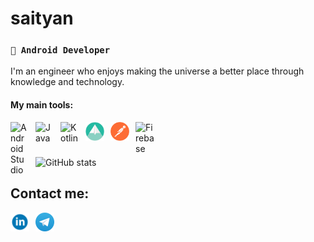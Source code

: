 
# saityan

### **`📲 Android Developer`**
I'm an engineer who enjoys making the universe a better place through knowledge and technology.

#### My main tools:
[<img align="left" alt="Android Studio" width="30px" style="padding-right:10px;" src="https://cdn.jsdelivr.net/gh/devicons/devicon/icons/androidstudio/androidstudio-plain.svg"/>](https://developer.android.com/studio)
[<img align="left" alt="Java" width="30px" style="padding-right:10px;" src="https://cdn.jsdelivr.net/gh/devicons/devicon/icons/java/java-original.svg"/>](https://www.java.com/en/download/help/whatis_java.html)
[<img align="left" alt="Kotlin" width="30px" style="padding-right:10px;" src="https://cdn.jsdelivr.net/gh/devicons/devicon/icons/kotlin/kotlin-original.svg"/>](https://kotlinlang.org)
[<img align="left" alt="Glide" width="30px" style="padding-right:10px;" src="./img/glide_logo.png"/>](https://bumptech.github.io/glide/)
[<img align="left" alt="Postman" width="30px" style="padding-right:10px;" src="./img/postman_logo.png"/>](https://www.postman.com/product/what-is-postman/)
[<img align="left" alt="Firebase" width="30px" style="padding-right:10px;" src="https://cdn.jsdelivr.net/gh/devicons/devicon/icons/firebase/firebase-plain.svg"/>](https://firebase.google.com)

<br />

#
![GitHub stats](https://github-readme-stats.vercel.app/api?username=saityan&show_icons=true&theme=codeSTACKr)

## Contact me:
[<img align="left" alt="Linkedin" width="30px" style="padding-right:10px;" src="./img/linkedin_logo.svg"/>](https://www.linkedin.com/in/yuri-c-832ba01a5/)
[<img align="left" alt="Telegram" width="30px" style="padding-right:10px;" src="./img/telegram_logo.svg"/>](https://t.me/bzYFKd2X)
